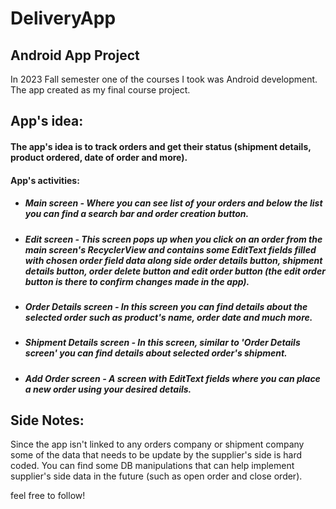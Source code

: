 # DeliveryApp
## Android App Project
In 2023 Fall semester one of the courses I took was Android development.
The app created as my final course project.

## App's idea:
#### The app's idea is to track orders and get their status (shipment details, product ordered, date of order and more).

#### App's activities:

* ##### Main screen - Where you can see list of your orders and below the list you can find a search bar and order creation button.
* ##### Edit screen - This screen pops up when you click on an order from the main screen's RecyclerView and contains some EditText fields filled with chosen order field data along side order details button, shipment details button, order delete button and edit order button (the edit order button is there to confirm changes made in the app).
* ##### Order Details screen - In this screen you can find details about the selected order such as product's name, order date and much more.
* ##### Shipment Details screen - In this screen, similar to 'Order Details screen' you can find details about selected order's shipment.
* ##### Add Order screen - A screen with EditText fields where you can place a new order using your desired details.

## Side Notes:
Since the app isn't linked to any orders company or shipment company some of the data that needs to be update by the supplier's side is hard coded.
You can find some DB manipulations that can help implement supplier's side data in the future (such as open order and close order).

feel free to follow!
